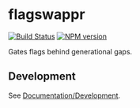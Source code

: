 <!-- {{Top}} -->
# flagswappr
[![Build Status](https://travis-ci.org/FullScreenShenanigans/flagswappr.svg?branch=master)](https://travis-ci.org/FullScreenShenanigans/flagswappr)
[![NPM version](https://badge.fury.io/js/flagswappr.svg)](http://badge.fury.io/js/flagswappr)

Gates flags behind generational gaps.
<!-- {{/Top}} -->

<!-- {{Development}} -->
## Development

See [Documentation/Development](https://github.com/FullScreenShenanigans/Documentation).


<!-- {{/Development}} -->
